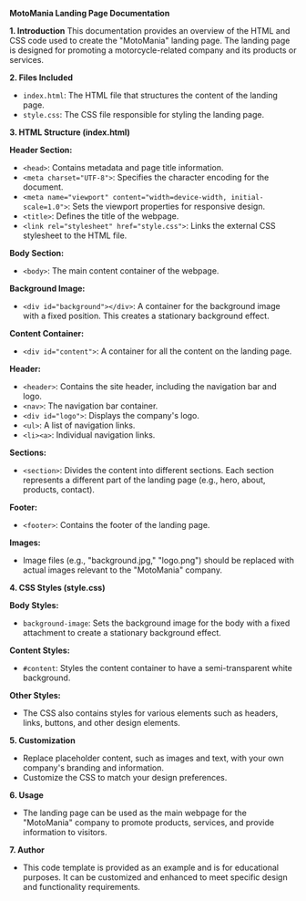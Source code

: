

**MotoMania Landing Page Documentation**

**1. Introduction**
This documentation provides an overview of the HTML and CSS code used to create the "MotoMania" landing page. The landing page is designed for promoting a motorcycle-related company and its products or services.

**2. Files Included**
- `index.html`: The HTML file that structures the content of the landing page.
- `style.css`: The CSS file responsible for styling the landing page.

**3. HTML Structure (index.html)**

**Header Section:**
- `<head>`: Contains metadata and page title information.
- `<meta charset="UTF-8">`: Specifies the character encoding for the document.
- `<meta name="viewport" content="width=device-width, initial-scale=1.0">`: Sets the viewport properties for responsive design.
- `<title>`: Defines the title of the webpage.
- `<link rel="stylesheet" href="style.css">`: Links the external CSS stylesheet to the HTML file.

**Body Section:**
- `<body>`: The main content container of the webpage.

**Background Image:**
- `<div id="background"></div>`: A container for the background image with a fixed position. This creates a stationary background effect.

**Content Container:**
- `<div id="content">`: A container for all the content on the landing page.

**Header:**
- `<header>`: Contains the site header, including the navigation bar and logo.
- `<nav>`: The navigation bar container.
- `<div id="logo">`: Displays the company's logo.
- `<ul>`: A list of navigation links.
- `<li><a>`: Individual navigation links.

**Sections:**
- `<section>`: Divides the content into different sections. Each section represents a different part of the landing page (e.g., hero, about, products, contact).

**Footer:**
- `<footer>`: Contains the footer of the landing page.

**Images:**
- Image files (e.g., "background.jpg," "logo.png") should be replaced with actual images relevant to the "MotoMania" company.

**4. CSS Styles (style.css)**

**Body Styles:**
- `background-image`: Sets the background image for the body with a fixed attachment to create a stationary background effect.

**Content Styles:**
- `#content`: Styles the content container to have a semi-transparent white background.

**Other Styles:**
- The CSS also contains styles for various elements such as headers, links, buttons, and other design elements.

**5. Customization**
- Replace placeholder content, such as images and text, with your own company's branding and information.
- Customize the CSS to match your design preferences.

**6. Usage**
- The landing page can be used as the main webpage for the "MotoMania" company to promote products, services, and provide information to visitors.

**7. Author**
- This code template is provided as an example and is for educational purposes. It can be customized and enhanced to meet specific design and functionality requirements.
